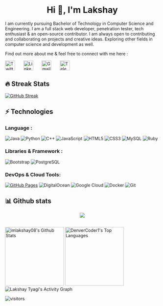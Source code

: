 <h1 align="center">Hi 👋, I'm Lakshay</h1>
<p>
I am currently pursuing Bachelor of Technology in Computer Science and Engineering. I am a full stack web developer, penetration tester, tech enthusiast & an open-source contributor. I am always open to contributing and collaborating on projects and creative ideas. Exploring other fields in computer science and development as well. 

Find out more about me & feel free to connect with me here :
</p>

  <a href="https://twitter.com/imLakshay08"><img width="32px" alt="Twitter" title="Twitter" src="https://www.vectorlogo.zone/logos/twitter/twitter-official.svg"/></a>
  &#8287;&#8287;&#8287;&#8287;&#8287;
  <a href="https://www.linkedin.com/in/imlakshay08/"><img width="32px" alt="LinkedIn" title="LinkedIn" src="https://www.vectorlogo.zone/logos/linkedin/linkedin-icon.svg"/></a>
  &#8287;&#8287;&#8287;&#8287;&#8287;
  <a href="mailto:tyagilakshay119@gmail.com"><img width="32px" alt="Gmail" title="Gmail" src="https://i.imgur.com/BzG8QoD.png"/></a>
  &#8287;&#8287;&#8287;&#8287;&#8287;
  <a href="https://t.me/imLakshay08"><img width="32px" alt="Telegram" title="Telegram" src="https://www.vectorlogo.zone/logos/telegram/telegram-icon.svg"/></a>
  &#8287;&#8287;&#8287;&#8287;&#8287;

## 🔥 Streak Stats

<!-- GitHub Readme Streak Stats - https://github.com/DenverCoder1/github-readme-streak-stats -->

[![GitHub Streak](http://github-readme-streak-stats.herokuapp.com?user=imlakshay08&hide_border=true)](https://git.io/streak-stats)

## ⚡ Technologies

### Language :
![Java](https://img.shields.io/badge/-java-E34A86?style=flat-square&logo=java)
![Python](https://img.shields.io/badge/-Python-black?style=flat-square&logo=Python)
![C++](https://img.shields.io/badge/-C++-00599C?style=flat-square&logo=c)
![JavaScript](https://img.shields.io/badge/-JavaScript-black?style=flat-square&logo=javascript)
![HTML5](https://img.shields.io/badge/-HTML5-E34F26?style=flat-square&logo=html5&logoColor=white)
![CSS3](https://img.shields.io/badge/-CSS3-1572B6?style=flat-square&logo=css3)
![MySQL](https://img.shields.io/badge/-MySQL-black?style=flat-square&logo=mysql)
![Ruby](https://img.shields.io/badge/-Ruby-red?style=flat-square&logo=ruby)

### Libraries & Framework :
![Bootstrap](https://img.shields.io/badge/-Bootstrap-563D7C?style=flat-square&logo=bootstrap)
![PostgreSQL](https://img.shields.io/badge/-PostgreSQL-336791?style=flat-square&logo=postgresql)

### DevOps & Cloud Tools:

<a href="#"><img alt="GitHub Pages" src="https://img.shields.io/badge/GitHub%20Pages-%23327FC7.svg?logo=github&logoColor=white"></a>
![DigitalOcean](https://img.shields.io/badge/-Digital%20Ocean-darkblue?style=flat-square&logo=digitalocean)
![Google Cloud](https://img.shields.io/badge/Google%20Cloud-black?style=flat-square&logo=google-cloud)
![Docker](https://img.shields.io/badge/-Docker-black?style=flat-square&logo=docker)
![Git](https://img.shields.io/badge/-Git-black?style=flat-square&logo=git)


## 📊 Github stats

<p align="center">
  <img alig src="https://github-profile-trophy.vercel.app/?username=guilyx&column=6&rank=SSS,SS,S,AAA,AA,A,B,C" />
</p>


  <br/>
    <a href="https://github.com/anuraghazra/github-readme-stats"><img alt="imlakshay08's Github Stats" src="https://denvercoder1-github-readme-stats.vercel.app/api/?username=imlakshay08&show_icons=true&count_private=true&theme=react&hide_border=true&bg_color=1F222E&title_color=F85D7F&icon_color=F8D866" height="192px"/></a>
  <a href="https://github.com/anuraghazra/github-readme-stats"><img alt="DenverCoder1's Top Languages" src="https://github-readme-stats.vercel.app/api/top-langs/?username=imlakshay08&langs_count=8&layout=compact&theme=react&hide_border=true&bg_color=1F222E&title_color=F85D7F&icon_color=F8D866&hide=Jupyter%20Notebook" height="192px"/></a>
  <br/>


<img alt="Lakshay Tyagi's Activity Graph" src="https://denvercoder1-activity-graph.herokuapp.com/graph/?username=imlakshay08&bg_color=1F222E&color=F8D866&line=F85D7F&point=FFFFFF&hide_border=true" />

![visitors](https://visitor-badge.laobi.icu/badge?page_id=imlakshay08.imlakshay08)
